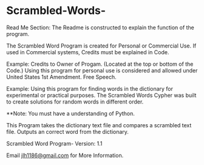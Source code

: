 # Scrambled-Words-
Read Me Section: 
The Readme is constructed to explain the function of the program.

The Scrambled Word Program is created for Personal or Commercial Use.
If used in Commercial systems, Credits must be explained in Code.

Example: Credits to Owner of Progam.
(Located at the top or bottom of the Code.) Using this program for personal use is considered and allowed under United States 
1st Amendment.
Free Speech.

Example: Using this program for finding words in the dictionary for experimental or practical purposes. The 
Scrambled Words Cypher was built to create solutions for random words in different order. 

**Note: You must have a understanding of Python. 

This Program takes the dictionary text file and compares a scrambled text file.
Outputs an correct word from the dictionary. 

Scrambled Word Program- Version: 1.1

Email jlh1186@gmail.com for More Information.
